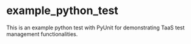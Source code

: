 # example_python_test

This is an example python test with PyUnit for demonstrating TaaS test management functionalities.
